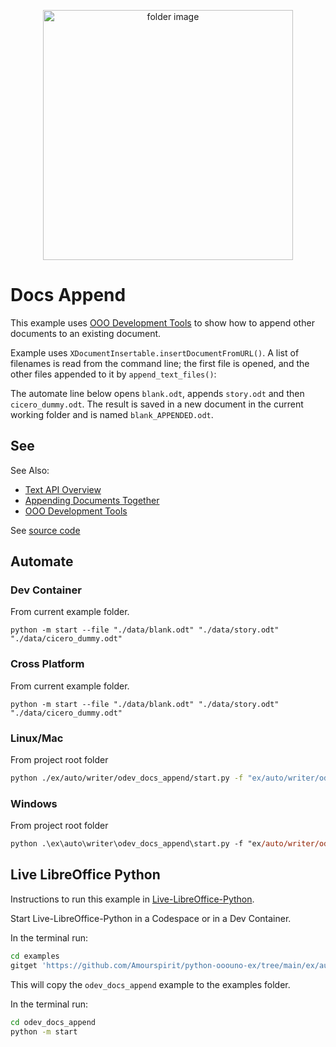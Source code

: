 <p align="center">
<img src="https://user-images.githubusercontent.com/4193389/184450252-a05db707-4e64-496d-8d1b-0cb6a4792361.svg" width="400" alt="folder image"/>
</p>

# Docs Append

This example uses [OOO Development Tools] to show how to append other documents to an existing document.

Example uses `XDocumentInsertable.insertDocumentFromURL()`. A list of filenames is read from the command line; the first file is opened, and the other files appended to it by `append_text_files()`:

The automate line below opens `blank.odt`, appends `story.odt` and then `cicero_dummy.odt`.
The result is saved in a new document in the current working folder and is named `blank_APPENDED.odt`.

## See

See Also:

- [Text API Overview]
- [Appending Documents Together]
- [OOO Development Tools]

See [source code](./start.py)

## Automate

### Dev Container

From current example folder.

```shell
python -m start --file "./data/blank.odt" "./data/story.odt" "./data/cicero_dummy.odt"
```

### Cross Platform

From current example folder.

```shell
python -m start --file "./data/blank.odt" "./data/story.odt" "./data/cicero_dummy.odt"
```

### Linux/Mac

From project root folder

```sh
python ./ex/auto/writer/odev_docs_append/start.py -f "ex/auto/writer/odev_docs_append/data/blank.odt" "ex/auto/writer/odev_docs_append/data/story.odt" "ex/auto/writer/odev_docs_append/data/cicero_dummy.odt"
```

### Windows

From project root folder

```ps
python .\ex\auto\writer\odev_docs_append\start.py -f "ex/auto/writer/odev_docs_append/data/blank.odt" "ex/auto/writer/odev_docs_append/data/story.odt" "rex/auto/writer/odev_docs_append/data/cicero_dummy.odt"
```

## Live LibreOffice Python

Instructions to run this example in [Live-LibreOffice-Python](https://github.com/Amourspirit/live-libreoffice-python).

Start Live-LibreOffice-Python in a Codespace or in a Dev Container.

In the terminal run:

```bash
cd examples
gitget 'https://github.com/Amourspirit/python-ooouno-ex/tree/main/ex/auto/writer/odev_docs_append'
```

This will copy the `odev_docs_append` example to the examples folder.

In the terminal run:

```bash
cd odev_docs_append
python -m start
```


[Text API Overview]: https://python-ooo-dev-tools.readthedocs.io/en/latest/odev/part2/chapter05.html
[OOO Development Tools]: https://python-ooo-dev-tools.readthedocs.io/en/latest/
[Appending Documents Together]: https://python-ooo-dev-tools.readthedocs.io/en/latest/odev/part2/chapter05.html#appending-documents-together
